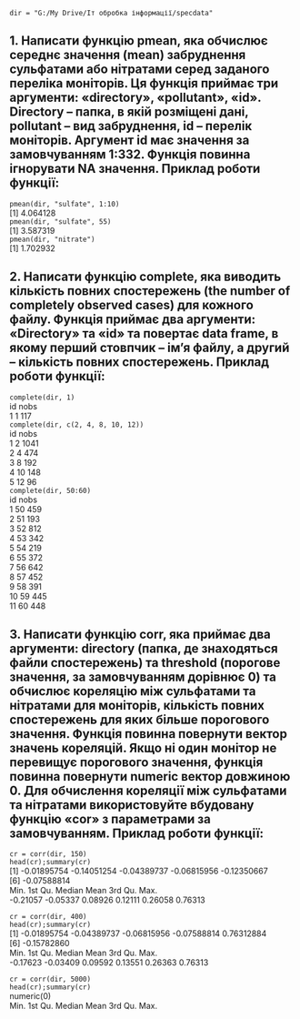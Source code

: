 `dir = "G:/My Drive/Іт обробка інформації/specdata"`  
 
## 1. Написати функцію pmean, яка обчислює середнє значення (mean) забруднення сульфатами або нітратами серед заданого переліка моніторів. Ця функція приймає три аргументи: «directory», «pollutant», «id». Directory – папка, в якій розміщені дані, pollutant – вид забруднення, id – перелік моніторів. Аргумент id має значення за замовчуванням 1:332. Функція повинна ігнорувати NA значення. Приклад роботи функції:
 
`pmean(dir, "sulfate", 1:10)`  
[1] 4.064128  
`pmean(dir, "sulfate", 55)`  
[1] 3.587319  
`pmean(dir, "nitrate")`  
[1] 1.702932  
 
## 2. Написати функцію complete, яка виводить кількість повних спостережень (the number of completely observed cases) для кожного файлу. Функція приймає два аргументи: «Directory» та «id» та повертає data frame, в якому перший стовпчик – ім’я файлу, а другий – кількість повних спостережень. Приклад роботи функції:
 
`complete(dir, 1)`  
  id nobs  
1  1  117  
`complete(dir, c(2, 4, 8, 10, 12))`  
  id nobs  
1  2 1041  
2  4  474  
3  8  192  
4 10  148  
5 12   96  
`complete(dir, 50:60)`   
   id nobs  
1  50  459  
2  51  193  
3  52  812  
4  53  342  
5  54  219  
6  55  372  
7  56  642  
8  57  452  
9  58  391  
10 59  445  
11 60  448  
 
## 3. Написати функцію corr, яка приймає два аргументи: directory (папка, де знаходяться файли спостережень) та threshold (порогове значення, за замовчуванням дорівнює 0) та обчислює кореляцію між сульфатами та нітратами для моніторів, кількість повних спостережень для яких більше порогового значення. Функція повинна повернути вектор значень кореляцій. Якщо ні один монітор не перевищує порогового значення, функція повинна повернути numeric вектор довжиною 0. Для обчислення кореляції між сульфатами та нітратами використовуйте вбудовану функцію «cor» з параметрами за замовчуванням. Приклад роботи функції:
 
`cr = corr(dir, 150)`  
`head(cr);summary(cr)`  
[1] -0.01895754 -0.14051254 -0.04389737 -0.06815956 -0.12350667  
[6] -0.07588814  
    Min.  1st Qu.   Median     Mean  3rd Qu.     Max.  
-0.21057 -0.05337  0.08926  0.12111  0.26058  0.76313   
 
`cr = corr(dir, 400)`  
`head(cr);summary(cr)`  
[1] -0.01895754 -0.04389737 -0.06815956 -0.07588814  0.76312884  
[6] -0.15782860  
    Min.  1st Qu.   Median     Mean  3rd Qu.     Max.   
-0.17623 -0.03409  0.09592  0.13551  0.26363  0.76313   
 
`cr = corr(dir, 5000)`  
`head(cr);summary(cr)`  
numeric(0)    
   Min. 1st Qu.  Median    Mean 3rd Qu.    Max.  

